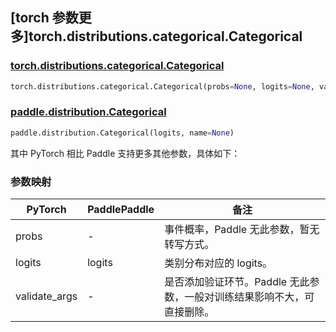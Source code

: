 ## [torch 参数更多]torch.distributions.categorical.Categorical

### [torch.distributions.categorical.Categorical](https://pytorch.org/docs/stable/distributions.html#torch.distributions.categorical.Categorical)

```python
torch.distributions.categorical.Categorical(probs=None, logits=None, validate_args=None)
```

### [paddle.distribution.Categorical](https://www.paddlepaddle.org.cn/documentation/docs/zh/api/paddle/distribution/Categorical_cn.html)

```python
paddle.distribution.Categorical(logits, name=None)
```

其中 PyTorch 相比 Paddle 支持更多其他参数，具体如下：

### 参数映射

| PyTorch       | PaddlePaddle | 备注                                          |
| ------------- | ------------ | --------------------------------------------- |
| probs         | -            | 事件概率，Paddle 无此参数，暂无转写方式。                                    |
| logits        | logits       | 类别分布对应的 logits。                       |
| validate_args | -            | 是否添加验证环节。Paddle 无此参数，一般对训练结果影响不大，可直接删除。 |
